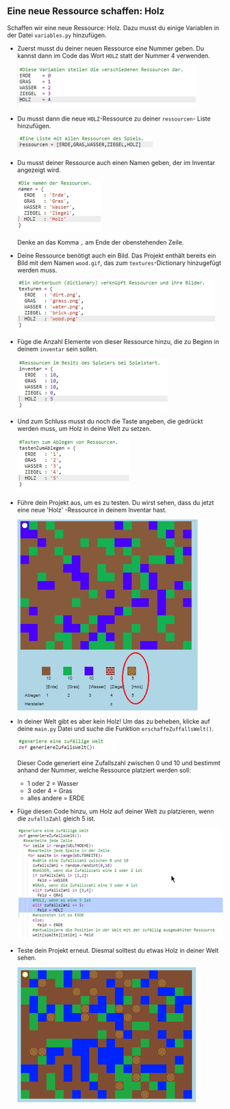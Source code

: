 ## Eine neue Ressource schaffen: Holz

Schaffen wir eine neue Ressource: Holz. Dazu musst du einige Variablen in der Datei `variables.py` hinzufügen.

+ Zuerst musst du deiner neuen Ressource eine Nummer geben. Du kannst dann im Code das Wort `HOLZ` statt der Nummer 4 verwenden.
    
    ![screenshot](images/craft-wood-const.png)

+ Du musst dann die neue `HOLZ`-Ressource zu deiner `ressourcen`- Liste hinzufügen.
    
    ![screenshot](images/craft-wood-resources.png)

+ Du musst deiner Ressource auch einen Namen geben, der im Inventar angezeigt wird.
    
    ![screenshot](images/craft-wood-name.png)
    
    Denke an das Komma `,` am Ende der obenstehenden Zeile.

+ Deine Ressource benötigt auch ein Bild. Das Projekt enthält bereits ein Bild mit dem Namen `wood.gif`, das zum `textures`-Dictionary hinzugefügt werden muss.
    
    ![screenshot](images/craft-wood-texture.png)

+ Füge die Anzahl Elemente von dieser Ressource hinzu, die zu Beginn in deinem `inventar` sein sollen.
    
    ![screenshot](images/craft-wood-inventory.png)

+ Und zum Schluss musst du noch die Taste angeben, die gedrückt werden muss, um Holz in deine Welt zu setzen.
    
    ![screenshot](images/craft-wood-placekey.png)

+ Führe dein Projekt aus, um es zu testen. Du wirst sehen, dass du jetzt eine neue 'Holz' -Ressource in deinem Inventar hast.
    
    ![screenshot](images/craft-wood-test.png)

+ In deiner Welt gibt es aber kein Holz! Um das zu beheben, klicke auf deine `main.py` Datei und suche die Funktion `erschaffeZuffallsWelt()`.
    
    ![screenshot](images/craft-wood-random1.png)
    
    Dieser Code generiert eine Zufallszahl zwischen 0 und 10 und bestimmt anhand der Nummer, welche Ressource platziert werden soll:
    
    + 1 oder 2 = Wasser
    + 3 oder 4 = Gras
    + alles andere = ERDE

+ Füge diesen Code hinzu, um Holz auf deiner Welt zu platzieren, wenn die `zufallsZahl` gleich 5 ist.
    
    ![screenshot](images/craft-wood-random2.png)

+ Teste dein Projekt erneut. Diesmal solltest du etwas Holz in deiner Welt sehen.
    
    ![screenshot](images/craft-wood-test2.png)